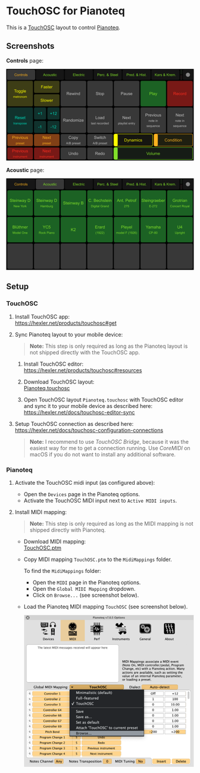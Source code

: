 # TouchOSC for Pianoteq

This is a [TouchOSC](https://hexler.net/products/touchosc) layout to control [Pianoteq](https://www.modartt.com/pianoteq).

## Screenshots

**Controls** page:  

![page-controls](screenshots/touch-osc/page-controls.png)

**Acoustic** page:  

![page-acoustic](screenshots/touch-osc/page-acoustic.png)

## Setup

### TouchOSC

1. Install TouchOSC app:  
   https://hexler.net/products/touchosc#get

2. Sync Pianoteq layout to your mobile device:

   > **Note:** This step is only required as long as the Pianoteq layout is not shipped directly with the TouchOSC app.

   1. Install TouchOSC editor:  
      https://hexler.net/products/touchosc#resources

   2. Download TouchOSC layout:  
      [Pianoteq.touchosc](Pianoteq.touchosc)

   3. Open TouchOSC layout `Pianoteq.touchosc` with TouchOSC editor and sync it to your mobile device as described here:  
      https://hexler.net/docs/touchosc-editor-sync

3. Setup TouchOSC connection as described here:  
   https://hexler.net/docs/touchosc-configuration-connections

   > **Note:** I recommend to use *TouchOSC Bridge*, because it was the easiest way for me to get a connection running. Use *CoreMIDI* on macOS if you do not want to install any additional software.

### Pianoteq

1. Activate the TouchOSC midi input (as configured above):

      - Open the `Devices` page in the Pianoteq options.
      - Activate the TouchOSC MIDI input next to `Active MIDI inputs`.

2. Install MIDI mapping:

   > **Note:** This step is only required as long as the MIDI mapping is not shipped directly with Pianoteq.

   - Download MIDI mapping:  
     [TouchOSC.ptm](TouchOSC.ptm)

   - Copy MIDI mapping `TouchOSC.ptm` to the `MidiMappings` folder.

     To find the `MidiMappings` folder:
      
     - Open the `MIDI` page in the Pianoteq options.
     - Open the `Global MIDI Mapping` dropdown.
     - Click on `Browse...` (see screenshot below).

   - Load the Pianoteq MIDI mapping `TouchOSC` (see screenshot below).

     ![midi-mappings](screenshots/pianoteq/midi-mappings.png)
